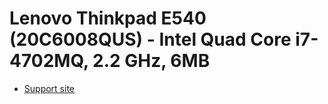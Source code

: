 # Lenovo Thinkpad E540 (20C6008QUS) - Intel Quad Core i7-4702MQ, 2.2 GHz, 6MB

* [Support site](http://support.lenovo.com/us/en/products/laptops-and-netbooks/thinkpad-edge-laptops/thinkpad-edge-e540/20c6/008qus)

